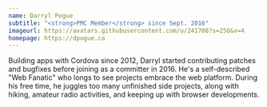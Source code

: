 ```yaml
---
name: Darryl Pogue
subtitle: "<strong>PMC Member</strong> since Sept. 2016"
imageurl: https://avatars.githubusercontent.com/u/241708?s=256&v=4
homepage: https://dpogue.ca
---
```


Building apps with Cordova since 2012, Darryl started contributing patches and bugfixes before joining as a committer in 2016.  He's a self-described "Web Fanatic" who longs to see projects embrace the web platform.  During his free time, he juggles too many unfinished side projects, along with hiking, amateur radio activities, and keeping up with browser developments.
